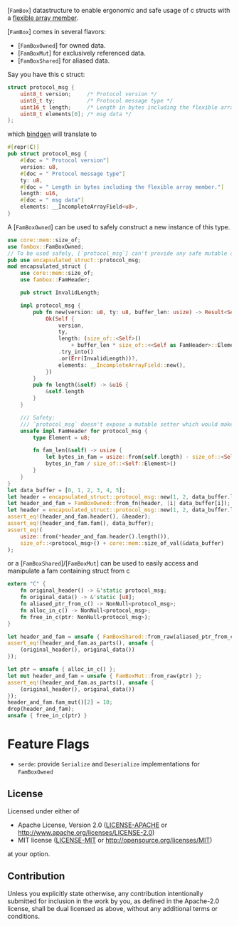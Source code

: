 <!-- cargo-rdme start -->

 [`FamBox`] datastructure to enable ergonomic and safe usage of c structs with a [flexible array member](https://en.wikipedia.org/wiki/Flexible_array_member).

[`FamBox`] comes in several flavors:
- [`FamBoxOwned`] for owned data.
- [`FamBoxMut`] for exclusively referenced data.
- [`FamBoxShared`] for aliased data.

Say you have this c struct:
```c
struct protocol_msg {
    uint8_t version;     /* Protocol version */
    uint8_t ty;          /* Protocol message type */
    uint16_t length;     /* Length in bytes including the flexible array member. */
    uint8_t elements[0]; /* msg data */
};
```
which [bindgen](https://crates.io/crates/bindgen) will translate to
```rust
#[repr(C)]
pub struct protocol_msg {
    #[doc = " Protocol version"]
    version: u8,
    #[doc = " Protocol message type"]
    ty: u8,
    #[doc = " Length in bytes including the flexible array member."]
    length: u16,
    #[doc = " msg data"]
    elements: __IncompleteArrayField<u8>,
}
```
A [`FamBoxOwned`] can be used to safely construct a new instance of this type.
```rust
use core::mem::size_of;
use fambox::FamBoxOwned;
// To be used safely, [`protocol_msg`] can't provide any safe mutable access to `length`.
pub use encapsulated_struct::protocol_msg;
mod encapsulated_struct {
    use core::mem::size_of;
    use fambox::FamHeader;

    pub struct InvalidLength;

    impl protocol_msg {
        pub fn new(version: u8, ty: u8, buffer_len: usize) -> Result<Self, InvalidLength> {
            Ok(Self {
                version,
                ty,
                length: (size_of::<Self>()
                    + buffer_len * size_of::<<Self as FamHeader>::Element>())
                .try_into()
                .or(Err(InvalidLength))?,
                elements: __IncompleteArrayField::new(),
            })
        }
        pub fn length(&self) -> &u16 {
            &self.length
        }
    }

    /// Safety:
    /// `protocol_msg` doesn't expose a mutable setter which would make the length inconsistent.
    unsafe impl FamHeader for protocol_msg {
        type Element = u8;

        fn fam_len(&self) -> usize {
            let bytes_in_fam = usize::from(self.length) - size_of::<Self>();
            bytes_in_fam / size_of::<Self::Element>()
        }
    }
}
let data_buffer = [0, 1, 2, 3, 4, 5];
let header = encapsulated_struct::protocol_msg::new(1, 2, data_buffer.len())?;
let header_and_fam = FamBoxOwned::from_fn(header, |i| data_buffer[i]);
let header = encapsulated_struct::protocol_msg::new(1, 2, data_buffer.len())?;
assert_eq!(header_and_fam.header(), &header);
assert_eq!(header_and_fam.fam(), data_buffer);
assert_eq!(
    usize::from(*header_and_fam.header().length()),
    size_of::<protocol_msg>() + core::mem::size_of_val(&data_buffer)
);
```

or a [`FamBoxShared`]/[`FamBoxMut`] can be used to easily access and manipulate a fam containing struct from c
```rust
extern "C" {
    fn original_header() -> &'static protocol_msg;
    fn original_data() -> &'static [u8];
    fn aliased_ptr_from_c() -> NonNull<protocol_msg>;
    fn alloc_in_c() -> NonNull<protocol_msg>;
    fn free_in_c(ptr: NonNull<protocol_msg>);
}

let header_and_fam = unsafe { FamBoxShared::from_raw(aliased_ptr_from_c()) };
assert_eq!(header_and_fam.as_parts(), unsafe {
    (original_header(), original_data())
});

let ptr = unsafe { alloc_in_c() };
let mut header_and_fam = unsafe { FamBoxMut::from_raw(ptr) };
assert_eq!(header_and_fam.as_parts(), unsafe {
    (original_header(), original_data())
});
header_and_fam.fam_mut()[2] = 10;
drop(header_and_fam);
unsafe { free_in_c(ptr) }
```

# Feature Flags
- `serde`: provide `Serialize` and `Deserialize` implementations for `FamBoxOwned`

<!-- cargo-rdme end -->

## License

Licensed under either of

 * Apache License, Version 2.0
   ([LICENSE-APACHE](LICENSE-APACHE) or http://www.apache.org/licenses/LICENSE-2.0)
 * MIT license
   ([LICENSE-MIT](LICENSE-MIT) or http://opensource.org/licenses/MIT)

at your option.

## Contribution

Unless you explicitly state otherwise, any contribution intentionally submitted
for inclusion in the work by you, as defined in the Apache-2.0 license, shall be
dual licensed as above, without any additional terms or conditions.
